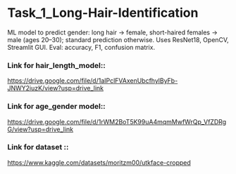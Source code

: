 # Task_1_Long-Hair-Identification
ML model to predict gender: long hair → female, short-haired females → male (ages 20–30); standard prediction otherwise. Uses ResNet18, OpenCV, Streamlit GUI. Eval: accuracy, F1, confusion matrix.

### Link for hair_length_model:: 
https://drive.google.com/file/d/1aIPclFVAxenUbcfhylByFb-JNWY2iuzK/view?usp=drive_link

### Link for age_gender model::  
https://drive.google.com/file/d/1rWM2BoT5K99uA4mqmMwfWrQp_VfZDRgG/view?usp=drive_link


### Link for dataset :: 

https://www.kaggle.com/datasets/moritzm00/utkface-cropped


